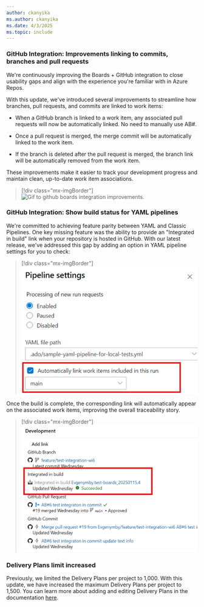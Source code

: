 ```yaml
---
author: ckanyika
ms.author: ckanyika
ms.date: 4/3/2025
ms.topic: include
---
```


### GitHub Integration: Improvements linking to commits, branches and pull requests

We're continuously improving the Boards + GitHub integration to close usability gaps and align with the experience you're familiar with in Azure Repos.

With this update, we've introduced several improvements to streamline how branches, pull requests, and commits are linked to work items:

* When a GitHub branch is linked to a work item, any associated pull requests will now be automatically linked. No need to manually use AB#.

* Once a pull request is merged, the merge commit will be automatically linked to the work item.

* If the branch is deleted after the pull request is merged, the branch link will be automatically removed from the work item.

These improvements make it easier to track your development progress and maintain clean, up-to-date work item associations.


> [!div class="mx-imgBorder"]
> ![Gif to github boards integration improvements.](../../media/254-boards-01b.gif "gif to github boards integration improvements")

### GitHub Integration: Show build status for YAML pipelines

We're committed to achieving feature parity between YAML and Classic Pipelines. One key missing feature was the ability to provide an "Integrated in build" link when your repository is hosted in GitHub. With our latest release, we've addressed this gap by adding an option in YAML pipeline settings for you to check:

> [!div class="mx-imgBorder"]
> [![Screenshot of automatically link work items.](../../media/254-boards-01.png "Screenshot of automatically link work items")](../../media/254-boards-01.png#lightbox)

Once the build is complete, the corresponding link will automatically appear on the associated work items, improving the overall traceability story.

> [!div class="mx-imgBorder"]
> [![Screenshot of integrated in build.](../../media/254-boards-02.png "Screenshot of integrated in build")](../../media/254-boards-02.png#lightbox)

### Delivery Plans limit increased

Previously, we limited the Delivery Plans per project to 1,000. With this update, we have increased the maximum Delivery Plans per project to 1,500. You can learn more about adding and editing Delivery Plans in the documentation [here](/azure/devops/boards/plans/add-edit-delivery-plan?view=azure-devops).
